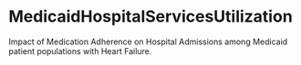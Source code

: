 # MedicaidHospitalServicesUtilization
Impact of Medication Adherence on Hospital Admissions among Medicaid patient populations with Heart Failure.
